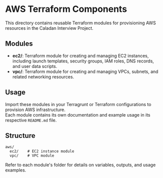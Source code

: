 # AWS Terraform Components

This directory contains reusable Terraform modules for provisioning AWS resources in the Caladan Interview Project.

## Modules

- **ec2/**: Terraform module for creating and managing EC2 instances, including launch templates, security groups, IAM roles, DNS records, and user data scripts.
- **vpc/**: Terraform module for creating and managing VPCs, subnets, and related networking resources.

## Usage

Import these modules in your Terragrunt or Terraform configurations to provision AWS infrastructure.  
Each module contains its own documentation and example usage in its respective `README.md` file.

## Structure

```
aws/
  ec2/    # EC2 instance module
  vpc/    # VPC module
```

Refer to each module's folder for details on variables, outputs, and usage examples.